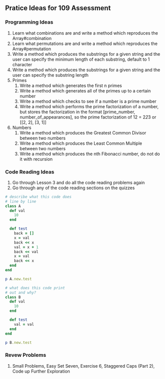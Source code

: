 ## Pratice Ideas for 109 Assessment

### Programming Ideas
1.  Learn what combinations are and write a method which reproduces the Array#combination
2.  Learn what permutations are and write a method which reproduces the Array#permutation
3.  Write a method which produces the substrings for a given string and the user can specify
the minimum length of each substring, default to 1 character
4.  Write a method which produces the substrings for a given string and the user can specify
the substring length
5.  Primes
	1.  Write a method which generates the first n primes
	2.  Write a method which generates all of the primes up to a certain number
	3.  Write a method which checks to see if a number is a prime number
	4.  Write a method which performs the prime factorization of a number, but
	stores the factorization in the format [prime_number, number_of_appearances],
	so the prime factorization of 12 = 2*2*3 or [[2, 2], [3, 1]]
6.  Numbers
	1.  Write a method which produces the Greatest Common Divisor between two numbers
	2.  Write a method which produces the Least Common Multiple between two numbers
	3.  Write a method which produces the nth Fibonacci number, do not do it with recursion

### Code Reading Ideas
1.  Go through Lesson 3 and do all the code reading problems again
2.  Go through any of the code reading sections on the quizzes

```ruby
# describe what this code does
# line by line
class A
  def val
    10
  end

  def test
    back = []
    x = val
    back << x
    val = x + 1
    back << val
    x = val
    back << x
  end
end

p A.new.test

# what does this code print
# out and why?
class B
  def val
    10
  end

  def test
    val = val
  end
end

p B.new.test
```

### Revew Problems
1.  Small Problems, Easy Set Seven, Exercise 6, Staggered Caps (Part 2), Code up Further Exploration

